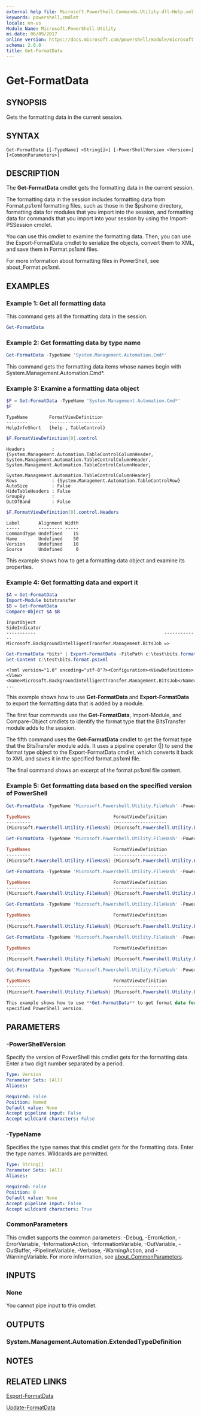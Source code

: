 ```yaml
---
external help file: Microsoft.PowerShell.Commands.Utility.dll-Help.xml
keywords: powershell,cmdlet
locale: en-us
Module Name: Microsoft.PowerShell.Utility
ms.date: 06/09/2017
online version: https://docs.microsoft.com/powershell/module/microsoft.powershell.utility/get-formatdata?view=powershell-6&WT.mc_id=ps-gethelp
schema: 2.0.0
title: Get-FormatData
---
```

# Get-FormatData

## SYNOPSIS
Gets the formatting data in the current session.

## SYNTAX

```
Get-FormatData [[-TypeName] <String[]>] [-PowerShellVersion <Version>] [<CommonParameters>]
```

## DESCRIPTION

The **Get-FormatData** cmdlet gets the formatting data in the current session.

The formatting data in the session includes formatting data from Format.ps1xml formatting files, such as those in the $pshome directory, formatting data for modules that you import into the session, and formatting data for commands that you import into your session by using the Import-PSSession cmdlet.

You can use this cmdlet to examine the formatting data.
Then, you can use the Export-FormatData cmdlet to serialize the objects, convert them to XML, and save them in Format.ps1xml files.

For more information about formatting files in PowerShell, see about_Format.ps1xml.

## EXAMPLES

### Example 1: Get all formatting data

This command gets all the formatting data in the session.

```powershell
Get-FormatData
```

### Example 2: Get formatting data by type name

```powershell
Get-FormatData -TypeName 'System.Management.Automation.Cmd*'
```

This command gets the formatting data items whose names begin with System.Management.Automation.Cmd*.

### Example 3: Examine a formatting data object

```powershell
$F = Get-FormatData -TypeName 'System.Management.Automation.Cmd*'
$F
```

```Output
TypeName        FormatViewDefinition
--------        --------------------
HelpInfoShort   {help , TableControl}
```

```powershell
$F.FormatViewDefinition[0].control
```

```Output
Headers          : {System.Management.Automation.TableControlColumnHeader, System.Management.Automation.TableControlColumnHeader, System.Management.Automation.TableControlColumnHeader,
                   System.Management.Automation.TableControlColumnHeader}
Rows             : {System.Management.Automation.TableControlRow}
AutoSize         : False
HideTableHeaders : False
GroupBy          :
OutOfBand        : False
```

```powershell
$F.FormatViewDefinition[0].control.Headers
```

```Output
Label       Alignment Width
-----       --------- -----
CommandType Undefined    15
Name        Undefined    50
Version     Undefined    10
Source      Undefined     0
```

This example shows how to get a formatting data object and examine its properties.

### Example 4: Get formatting data and export it

```powershell
$A = Get-FormatData
Import-Module bitstransfer
$B = Get-FormatData
Compare-Object $A $B
```

```Output
InputObject                                                SideIndicator
-----------                                                -------------
Microsoft.BackgroundIntelligentTransfer.Management.BitsJob =>
```

```powershell
Get-FormatData *bits* | Export-FormatData -FilePath c:\test\bits.format.ps1xml
Get-Content c:\test\bits.format.ps1xml
```

```Output
<?xml version="1.0" encoding="utf-8"?><Configuration><ViewDefinitions>
<View><Name>Microsoft.BackgroundIntelligentTransfer.Management.BitsJob</Name>
...
```

This example shows how to use **Get-FormatData** and **Export-FormatData** to export the formatting
data that is added by a module.

The first four commands use the **Get-FormatData**, Import-Module, and Compare-Object cmdlets to
identify the format type that the BitsTransfer module adds to the session.

The fifth command uses the **Get-FormatData** cmdlet to get the format type that the BitsTransfer
module adds. It uses a pipeline operator (|) to send the format type object to the Export-FormatData
cmdlet, which converts it back to XML and saves it in the specified format.ps1xml file.

The final command shows an excerpt of the format.ps1xml file content.

### Example 5: Get formatting data based on the specified version of PowerShell

```powershell
Get-FormatData -TypeName 'Microsoft.Powershell.Utility.FileHash' -PowerShellVersion 1.0

TypeNames                               FormatViewDefinition
---------                               --------------------
{Microsoft.Powershell.Utility.FileHash} {Microsoft.Powershell.Utility.FileHash}

Get-FormatData -TypeName 'Microsoft.Powershell.Utility.FileHash' -PowerShellVersion 2.0

TypeNames                               FormatViewDefinition
---------                               --------------------
{Microsoft.Powershell.Utility.FileHash} {Microsoft.Powershell.Utility.FileHash}

Get-FormatData -TypeName 'Microsoft.Powershell.Utility.FileHash' -PowerShellVersion 3.0

TypeNames                               FormatViewDefinition
---------                               --------------------
{Microsoft.Powershell.Utility.FileHash} {Microsoft.Powershell.Utility.FileHash}

Get-FormatData -TypeName 'Microsoft.Powershell.Utility.FileHash' -PowerShellVersion 4.0

TypeNames                               FormatViewDefinition
---------                               --------------------
{Microsoft.Powershell.Utility.FileHash} {Microsoft.Powershell.Utility.FileHash}

Get-FormatData -TypeName 'Microsoft.Powershell.Utility.FileHash' -PowerShellVersion 5.0

TypeNames                               FormatViewDefinition
---------                               --------------------
{Microsoft.Powershell.Utility.FileHash} {Microsoft.Powershell.Utility.FileHash}

Get-FormatData -TypeName 'Microsoft.Powershell.Utility.FileHash' -PowerShellVersion 5.1

TypeNames                               FormatViewDefinition
---------                               --------------------
{Microsoft.Powershell.Utility.FileHash} {Microsoft.Powershell.Utility.FileHash}

This example shows how to use **Get-FormatData** to get format data for a specified TypeName and a
specified PowerShell version.
```

## PARAMETERS

### -PowerShellVersion

Specify the version of PowerShell this cmdlet gets for the formatting data.
Enter a two digit number separated by a period.

```yaml
Type: Version
Parameter Sets: (All)
Aliases:

Required: False
Position: Named
Default value: None
Accept pipeline input: False
Accept wildcard characters: False
```

### -TypeName

Specifies the type names that this cmdlet gets for the formatting data.
Enter the type names.
Wildcards are permitted.

```yaml
Type: String[]
Parameter Sets: (All)
Aliases:

Required: False
Position: 0
Default value: None
Accept pipeline input: False
Accept wildcard characters: True
```

### CommonParameters

This cmdlet supports the common parameters: -Debug, -ErrorAction, -ErrorVariable, -InformationAction, -InformationVariable, -OutVariable, -OutBuffer, -PipelineVariable, -Verbose, -WarningAction, and -WarningVariable. For more information, see [about_CommonParameters](https://go.microsoft.com/fwlink/?LinkID=113216).

## INPUTS

### None

You cannot pipe input to this cmdlet.

## OUTPUTS

### System.Management.Automation.ExtendedTypeDefinition

## NOTES

## RELATED LINKS

[Export-FormatData](Export-FormatData.md)

[Update-FormatData](Update-FormatData.md)

